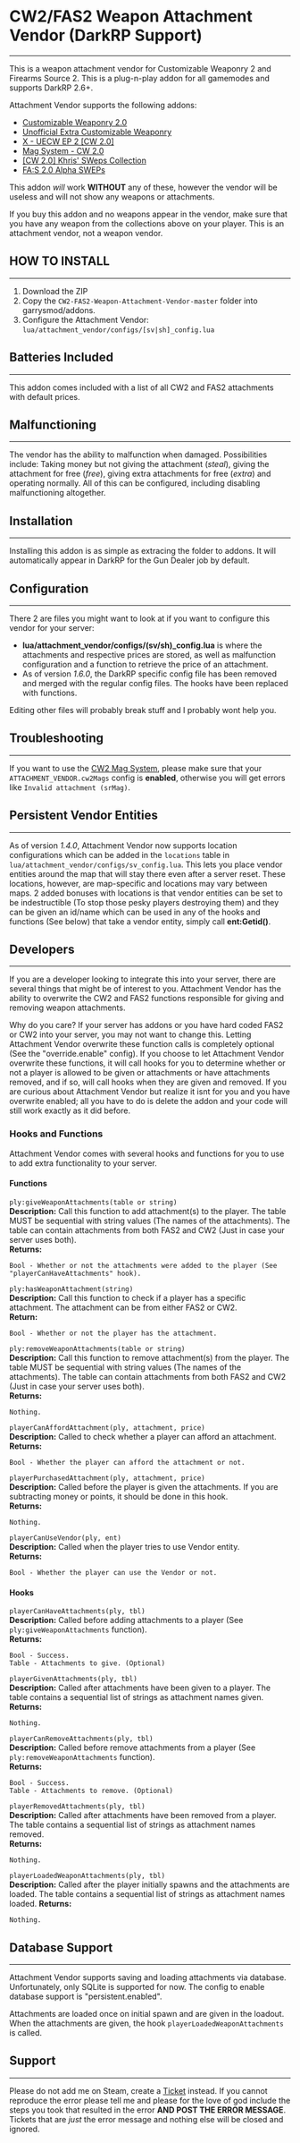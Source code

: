 # CW2/FAS2 Weapon Attachment Vendor (DarkRP Support)
- - -
This is a weapon attachment vendor for Customizable Weaponry 2 and Firearms Source 2. This is a plug-n-play addon for all gamemodes and supports DarkRP 2.6+.

Attachment Vendor supports the following addons:
+ [Customizable Weaponry 2.0](http://steamcommunity.com/sharedfiles/filedetails/?id=349050451)
+ [Unofficial Extra Customizable Weaponry](http://steamcommunity.com/workshop/filedetails/?id=359830105)
+ [X - UECW EP 2 [CW 2.0]](http://steamcommunity.com/sharedfiles/filedetails/?id=432651013)
+ [Mag System - CW 2.0](http://steamcommunity.com/sharedfiles/filedetails/?id=486217238)
+ [[CW 2.0] Khris' SWeps Collection](http://steamcommunity.com/workshop/filedetails/?id=654085316)
+ [FA:S 2.0 Alpha SWEPs](http://steamcommunity.com/sharedfiles/filedetails/?id=180507408)

This addon *will* work **WITHOUT** any of these, however the vendor will be useless and will not show any weapons or attachments.

If you buy this addon and no weapons appear in the vendor, make sure that you have any weapon from the collections above on your player. This is an attachment vendor, not a weapon vendor.

## HOW TO INSTALL
- - -
1. Download the ZIP
2. Copy the `CW2-FAS2-Weapon-Attachment-Vendor-master` folder into garrysmod/addons.
3. Configure the Attachment Vendor: `lua/attachment_vendor/configs/[sv|sh]_config.lua`

## Batteries Included
- - -
This addon comes included with a list of all CW2 and FAS2 attachments with default prices.

## Malfunctioning
- - -
The vendor has the ability to malfunction when damaged. Possibilities include: Taking money but not giving the attachment (*steal*), giving the attachment for free (*free*), giving extra attachments for free (*extra*) and operating normally. All of this can be configured, including disabling malfunctioning altogether.

## Installation
- - -
Installing this addon is as simple as extracing the folder to addons. It will automatically appear in DarkRP for the Gun Dealer job by default.

## Configuration
- - -
There 2 are files you might want to look at if you want to configure this vendor for your server:
* **lua/attachment_vendor/configs/(sv/sh)_config.lua** is where the attachments and respective prices are stored, as well as malfunction configuration and a function to retrieve the price of an attachment.
* As of version *1.6.0*, the DarkRP specific config file has been removed and merged with the regular config files. The hooks have been replaced with functions.

Editing other files will probably break stuff and I probably wont help you.

## Troubleshooting
- - -
If you want to use the [CW2 Mag System](http://steamcommunity.com/sharedfiles/filedetails/?id=486217238), please make sure that your `ATTACHMENT_VENDOR.cw2Mags` config is **enabled**, otherwise you will get errors like `Invalid attachment (srMag)`.

## Persistent Vendor Entities
- - -
As of version *1.4.0*, Attachment Vendor now supports location configurations which can be added in the `locations` table in `lua/attachment_vendor/configs/sv_config.lua`. This lets you place vendor entities around the map that will stay there even after a server reset. These locations, however, are map-specific and locations may vary between maps. 2 added bonuses with locations is that vendor entities can be set to be indestructible (To stop those pesky players destroying them) and they can be given an id/name which can be used in any of the hooks and functions (See below) that take a vendor entity, simply call **ent:Getid()**.

## Developers
- - -
If you are a developer looking to integrate this into your server, there are several things that might be of interest to you.
Attachment Vendor has the ability to overwrite the CW2 and FAS2 functions responsible for giving and removing weapon attachments.

Why do you care? If your server has addons or you have hard coded FAS2 or CW2 into your server, you may not want to change this. Letting Attachment Vendor overwrite these function calls is completely optional (See the "override.enable" config). If you choose to let Attachment Vendor overwrite these functions, it will call hooks for you to determine whether or not a player is allowed to be given or attachments or have attachments removed, and if so, will call hooks when they are given and removed. If you are curious about Attachment Vendor but realize it isnt for you and you have overwrite enabled; all you have to do is delete the addon and your code will still work exactly as it did before.

### Hooks and Functions
Attachment Vendor comes with several hooks and functions for you to use to add extra functionality to your server.

#### Functions
`ply:giveWeaponAttachments(table or string)`  
**Description:** Call this function to add attachment(s) to the player. The table MUST be sequential with string values (The names of the attachments). The table can contain attachments from both FAS2 and CW2 (Just in case your server uses both).  
**Returns:**
    
    Bool - Whether or not the attachments were added to the player (See "playerCanHaveAttachments" hook).

`ply:hasWeaponAttachment(string)`  
**Description:** Call this function to check if a player has a specific attachment. The attachment can be from either FAS2 or CW2.  
**Return:**

    Bool - Whether or not the player has the attachment.


`ply:removeWeaponAttachments(table or string)`  
**Description:** Call this function to remove attachment(s) from the player. The table MUST be sequential with string values (The names of the attachments). The table can contain attachments from both FAS2 and CW2 (Just in case your server uses both).  
**Returns:**

    Nothing.

`playerCanAffordAttachment(ply, attachment, price)`  
**Description:** Called to check whether a player can afford an attachment.  
**Returns:**
    
    Bool - Whether the player can afford the attachment or not.

`playerPurchasedAttachment(ply, attachment, price)`  
**Description:** Called before the player is given the attachments. If you are subtracting money or points, it should be done in this hook.  
**Returns:**
    
    Nothing.

`playerCanUseVendor(ply, ent)`  
**Description:** Called when the player tries to use Vendor entity.  
**Returns:**
    
    Bool - Whether the player can use the Vendor or not.


#### Hooks
`playerCanHaveAttachments(ply, tbl)`  
**Description:** Called before adding attachments to a player (See `ply:giveWeaponAttachments` function).  
**Returns:**
    
    Bool - Success.
    Table - Attachments to give. (Optional)

`playerGivenAttachments(ply, tbl)`  
**Description:** Called after attachments have been given to a player. The table contains a sequential list of strings as attachment names given.  
**Returns:**

    Nothing.

`playerCanRemoveAttachments(ply, tbl)`  
**Description:** Called before remove attachments from a player (See `ply:removeWeaponAttachments` function).  
**Returns:**
    
    Bool - Success.
    Table - Attachments to remove. (Optional)

`playerRemovedAttachments(ply, tbl)`  
**Description:** Called after attachments have been removed from a player. The table contains a sequential list of strings as attachment names removed.  
**Returns:**
    
    Nothing.

`playerLoadedWeaponAttachments(ply, tbl)`  
**Description:** Called after the player initially spawns and the attachments are loaded. The table contains a sequential list of strings as attachment names loaded.
**Returns:**
    
    Nothing.

## Database Support
- - -
Attachment Vendor supports saving and loading attachments via database. Unfortunately, only SQLite is supported for now.
The config to enable database support is "persistent.enabled".

Attachments are loaded once on initial spawn and are given in the loadout. When the attachments are given, the hook `playerLoadedWeaponAttachments` is called.
 
## Support
- - -
Please do not add me on Steam, create a [Ticket](https://github.com/GamerGambit/CW2-FAS2-Weapon-Attachment-Vendor/issues/new) instead. If you cannot reproduce the error please tell me and please for the love of god include the steps you took that resulted in the error **AND POST THE ERROR MESSAGE**. Tickets that are *just* the error message and nothing else will be closed and ignored.